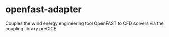 # openfast-adapter
Couples the wind energy engineering tool OpenFAST to CFD solvers via the coupling library preCICE
